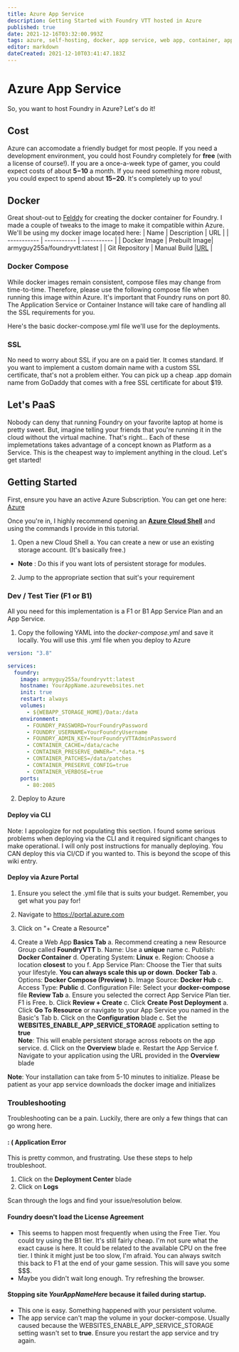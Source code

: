 ```yaml
---
title: Azure App Service
description: Getting Started with Foundry VTT hosted in Azure
published: true
date: 2021-12-16T03:32:00.993Z
tags: azure, self-hosting, docker, app service, web app, container, application service, web application
editor: markdown
dateCreated: 2021-12-10T03:41:47.183Z
---
```


# Azure App Service
So, you want to host Foundry in Azure? Let's do it!

## Cost
Azure can accomodate a friendly budget for most people. If you need a development environment, you could host Foundry completely for **free** (with a license of course!). If you are a once-a-week type of gamer, you could expect costs of about **$5-$10** a month. If you need something more robust, you could expect to spend about **$15-$20**. It's completely up to you!

## Docker
Great shout-out to [Felddy](https://github.com/felddy/foundryvtt-docker#readme) for creating the docker container for Foundry. I made a couple of tweaks to the image to make it compatible within Azure. We'll be using my docker image located here: 
| Name | Description | URL |
| ----------- | ----------- | ----------- |
| Docker Image | Prebuilt Image| armyguy255a/foundryvtt:latest |
| Git Repository | Manual Build |[URL](https://github.com/ArmyGuy255A/foundryvtt-docker/tree/armyguy/azureci) |

### Docker Compose
While docker images remain consistent, compose files may change from time-to-time. Therefore, please use the following compose file when running this image within Azure. It's important that Foundry runs on port 80. The Application Service or Container Instance will take care of handling all the SSL requirements for you.

Here's the basic docker-compose.yml file we'll use for the deployments.


### SSL
No need to worry about SSL if you are on a paid tier. It comes standard. If you want to implement a custom domain name with a custom SSL certificate, that's not a problem either. You can pick up a cheap .app domain name from GoDaddy that comes with a free SSL certificate for about $19. 

## Let's PaaS
Nobody can deny that running Foundry on your favorite laptop at home is pretty sweet. But, imagine telling your friends that you're running it in the cloud without the virtual machine. That's right... Each of these implemetations takes advantage of a concept known as Platform as a Service. This is the cheapest way to implement anything in the cloud. Let's get started!

## Getting Started
First, ensure you have an active Azure Subscription. You can get one here: [Azure](https://portal.azure.com)

Once you're in, I highly recommend opening an [**Azure Cloud Shell**](https://docs.microsoft.com/en-us/azure/cloud-shell/overview) and using the commands I provide in this tutorial.

1. Open a new Cloud Shell
	a. You can create a new or use an existing storage account. (It's basically free.)
  - **Note** : Do this if you want lots of persistent storage for modules.

2. Jump to the appropriate section that suit's your requirement


### Dev / Test Tier (F1 or B1)
All you need for this implementation is a F1 or B1 App Service Plan and an App Service. 

1. Copy the following YAML into the *docker-compose.yml* and save it locally. You will use this .yml file when you deploy to Azure
```yml
version: "3.8"

services:
  foundry:
    image: armyguy255a/foundryvtt:latest
    hostname: YourAppName.azurewebsites.net
    init: true
    restart: always
    volumes:
      - ${WEBAPP_STORAGE_HOME}/Data:/data
    environment:
      - FOUNDRY_PASSWORD=YourFoundryPassword
      - FOUNDRY_USERNAME=YourFoundryUsername
      - FOUNDRY_ADMIN_KEY=YourFoundryVTTAdminPassword
      - CONTAINER_CACHE=/data/cache
      - CONTAINER_PRESERVE_OWNER=^.*data.*$
      - CONTAINER_PATCHES=/data/patches
      - CONTAINER_PRESERVE_CONFIG=true
      - CONTAINER_VERBOSE=true
    ports:
      - 80:2085
```
2. Deploy to Azure

#### Deploy via CLI

Note: I appologize for not populating this section. I found some serious problems when deploying via the CLI and it required significant changes to make operational. I will only post instructions for manually deploying. You CAN deploy this via CI/CD if you wanted to. This is beyond the scope of this wiki entry. 

#### Deploy via Azure Portal

1. Ensure you select the .yml file that is suits your budget. Remember, you get what you pay for!

2. Navigate to https://portal.azure.com

3. Click on "+ Create a Resource"

4. Create a Web App
**Basics Tab**
a. Recommend creating a new Resource Group called **FoundryVTT**
b. Name: Use a **unique** name
c. Publish: **Docker Container**
d. Operating System: **Linux**
e. Region: Choose a location **closest** to you
f. App Service Plan: Choose the Tier that suits your lifestyle. **You can always scale this up or down**.
**Docker Tab**
a. Options: **Docker Compose (Preview)**
b. Image Source: **Docker Hub**
c. Access Type: **Public**
d. Configuration File: Select your **docker-compose** file
**Review Tab**
a. Ensure you selected the correct App Service Plan tier. F1 is Free.
b. Click **Review + Create**
c. Click **Create**
**Post Deployment**
a. Click **Go To Resource** or navigate to your App Service you named in the Basic's Tab
b. Click on the **Configuration** blade
c. Set the **WEBSITES_ENABLE_APP_SERVICE_STORAGE** application setting to **true**\
	**Note**: This will enable persistent storage across reboots on the app service. 
d. Click on the **Overview** blade
e. Restart the App Service
f. Navigate to your application using the URL provided in the **Overview** blade

**Note**: Your installation can take from 5-10 minutes to initialize. Please be patient as your app service downloads the docker image and initializes

### Troubleshooting
Troubleshooting can be a pain. Luckily, there are only a few things that can go wrong here.

#### : ( Application Error
This is pretty common, and frustrating. Use these steps to help troubleshoot.
1. Click on the **Deployment Center** blade
2. Click on **Logs**

Scan through the logs and find your issue/resolution below. 

#### Foundry doesn't load the License Agreement
- This seems to happen most frequently when using the Free Tier. You could try using the B1 tier. It's still fairly cheap. I'm not sure what the exact cause is here. It could be related to the available CPU on the free tier. I think it might just be too slow, I'm afraid. You can always switch this back to F1 at the end of your game session. This will save you some $$$. 
- Maybe you didn't wait long enough. Try refreshing the browser. 

#### Stopping site *YourAppNameHere* because it failed during startup.
- This one is easy. Something happened with your persistent volume.
- The app service can't map the volume in your docker-compose. Usually caused because the WEBSITES_ENABLE_APP_SERVICE_STORAGE setting wasn't set to **true**. Ensure you restart the app service and try again.




